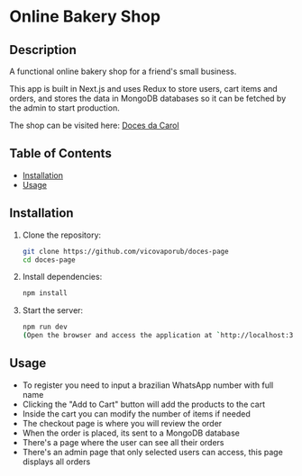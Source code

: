 # Online Bakery Shop

## Description

A functional online bakery shop for a friend's small business.

This app is built in Next.js and uses Redux to store users, cart items and orders, and stores the data in MongoDB databases so it can be fetched by the admin to start production.

The shop can be visited here: [Doces da Carol](https://doces-carol.vercel.app)

## Table of Contents

- [Installation](#installation)
- [Usage](#usage)

## Installation

1. Clone the repository:

   ```bash
   git clone https://github.com/vicovaporub/doces-page
   cd doces-page

   ```

2. Install dependencies:

   ```bash
   npm install

   ```

3. Start the server:
   ```bash
   npm run dev
   (Open the browser and access the application at `http://localhost:3000`)
   ```

## Usage

- To register you need to input a brazilian WhatsApp number with full name
- Clicking the "Add to Cart" button will add the products to the cart
- Inside the cart you can modify the number of items if needed
- The checkout page is where you will review the order
- When the order is placed, its sent to a MongoDB database
- There's a page where the user can see all their orders
- There's an admin page that only selected users can access, this page displays all orders

